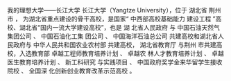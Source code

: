 我的理想大学——长江大学
    长江大学（Yangtze University），位于 湖北省 荆州市 ，
为湖北省重点建设的骨干高校，是国家“ 中西部高校基础能力
建设工程 ”高校、湖北省“国内一流大学建设高校”，也是 湖
北省人民政府 与 中国石油天然气集团公司 、 中国石油化工集
团公司 、 中国海洋石油总公司 共建高校和湖北省人民政府与
中华人民共和国农业农村部 共建高校， 湖北省教育厅 与荆州
市共建高校，入选教育部 卓越工程师教育培养计划 、 卓越农
林人才教育培养计划 、 卓越医生教育培养计划 、 新工科研究
与实践项目 、 中国政府奖学金来华留学生接收院校 、 全国深
化创新创业教育改革示范高校 。
